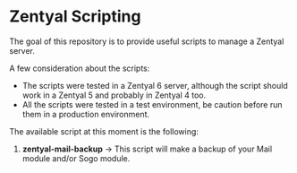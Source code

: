 # **Zentyal Scripting**

The goal of this repository is to provide useful scripts to manage a Zentyal server.

A few consideration about the scripts:

* The scripts were tested in a Zentyal 6 server, although the script should work in a Zentyal 5 and probably in Zentyal 4 too.
* All the scripts were tested in a test environment, be caution before run them in a production environment.

The available script at this moment is the following:

1. **zentyal-mail-backup** -> This script will make a backup of your Mail module and/or Sogo module.